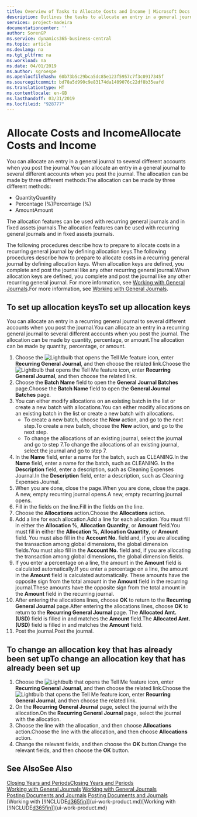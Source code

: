```yaml
---
title: Overview of Tasks to Allocate Costs and Income | Microsoft Docs
description: Outlines the tasks to allocate an entry in a general journal to several different accounts when you post the journal.
services: project-madeira
documentationcenter: ''
author: SorenGP
ms.service: dynamics365-business-central
ms.topic: article
ms.devlang: na
ms.tgt_pltfrm: na
ms.workload: na
ms.date: 04/01/2019
ms.author: sgroespe
ms.openlocfilehash: 60b73b5c29bca5dc85e123f5957c7f3c0917345f
ms.sourcegitcommit: bd78a5d990c9e83174da1409076c22df8b35eafd
ms.translationtype: HT
ms.contentlocale: en-GB
ms.lasthandoff: 03/31/2019
ms.locfileid: "928777"
---
```

# <a name="allocate-costs-and-income"></a><span data-ttu-id="02fe8-103">Allocate Costs and Income</span><span class="sxs-lookup"><span data-stu-id="02fe8-103">Allocate Costs and Income</span></span>
<span data-ttu-id="02fe8-104">You can allocate an entry in a general journal to several different accounts when you post the journal.</span><span class="sxs-lookup"><span data-stu-id="02fe8-104">You can allocate an entry in a general journal to several different accounts when you post the journal.</span></span> <span data-ttu-id="02fe8-105">The allocation can be made by three different methods:</span><span class="sxs-lookup"><span data-stu-id="02fe8-105">The allocation can be made by three different methods:</span></span>

* <span data-ttu-id="02fe8-106">Quantity</span><span class="sxs-lookup"><span data-stu-id="02fe8-106">Quantity</span></span>
* <span data-ttu-id="02fe8-107">Percentage (%)</span><span class="sxs-lookup"><span data-stu-id="02fe8-107">Percentage (%)</span></span>
* <span data-ttu-id="02fe8-108">Amount</span><span class="sxs-lookup"><span data-stu-id="02fe8-108">Amount</span></span>

<span data-ttu-id="02fe8-109">The allocation features can be used with recurring general journals and in fixed assets journals.</span><span class="sxs-lookup"><span data-stu-id="02fe8-109">The allocation features can be used with recurring general journals and in fixed assets journals.</span></span>
<!--You can also distribute the cost or revenue of a line to an intercompany partner when you post a sales or purchase document. When you post the document, a line will be posted in your general journal, and a corresponding line will be created in the intercompany outbox.-->

<span data-ttu-id="02fe8-110">The following procedures describe how to prepare to allocate costs in a recurring general journal by defining allocation keys.</span><span class="sxs-lookup"><span data-stu-id="02fe8-110">The following procedures describe how to prepare to allocate costs in a recurring general journal by defining allocation keys.</span></span> <span data-ttu-id="02fe8-111">When allocation keys are defined, you complete and post the journal like any other recurring general journal.</span><span class="sxs-lookup"><span data-stu-id="02fe8-111">When allocation keys are defined, you complete and post the journal like any other recurring general journal.</span></span> <span data-ttu-id="02fe8-112">For more information, see [Working with General Journals](ui-work-general-journals.md).</span><span class="sxs-lookup"><span data-stu-id="02fe8-112">For more information, see [Working with General Journals](ui-work-general-journals.md).</span></span>

## <a name="to-set-up-allocation-keys"></a><span data-ttu-id="02fe8-113">To set up allocation keys</span><span class="sxs-lookup"><span data-stu-id="02fe8-113">To set up allocation keys</span></span>
<span data-ttu-id="02fe8-114">You can allocate an entry in a recurring general journal to several different accounts when you post the journal.</span><span class="sxs-lookup"><span data-stu-id="02fe8-114">You can allocate an entry in a recurring general journal to several different accounts when you post the journal.</span></span> <span data-ttu-id="02fe8-115">The allocation can be made by quantity, percentage, or amount.</span><span class="sxs-lookup"><span data-stu-id="02fe8-115">The allocation can be made by quantity, percentage, or amount.</span></span>
1. <span data-ttu-id="02fe8-116">Choose the ![Lightbulb that opens the Tell Me feature](media/ui-search/search_small.png "Tell me what you want to do") icon, enter **Recurring General Journal**, and then choose the related link.</span><span class="sxs-lookup"><span data-stu-id="02fe8-116">Choose the ![Lightbulb that opens the Tell Me feature](media/ui-search/search_small.png "Tell me what you want to do") icon, enter **Recurring General Journal**, and then choose the related link.</span></span>
2. <span data-ttu-id="02fe8-117">Choose the **Batch Name** field to open the **General Journal Batches** page.</span><span class="sxs-lookup"><span data-stu-id="02fe8-117">Choose the **Batch Name** field to open the **General Journal Batches** page.</span></span>
3. <span data-ttu-id="02fe8-118">You can either modify allocations on an existing batch in the list or create a new batch with allocations.</span><span class="sxs-lookup"><span data-stu-id="02fe8-118">You can either modify allocations on an existing batch in the list or create a new batch with allocations.</span></span>
   * <span data-ttu-id="02fe8-119">To create a new batch, choose the **New** action, and go to the next step.</span><span class="sxs-lookup"><span data-stu-id="02fe8-119">To create a new batch, choose the **New** action, and go to the next step.</span></span>
   * <span data-ttu-id="02fe8-120">To change the allocations of an existing journal, select the journal and go to step 7.</span><span class="sxs-lookup"><span data-stu-id="02fe8-120">To change the allocations of an existing journal, select the journal and go to step 7.</span></span>    
4. <span data-ttu-id="02fe8-121">In the **Name** field, enter a name for the batch, such as CLEANING.</span><span class="sxs-lookup"><span data-stu-id="02fe8-121">In the **Name** field, enter a name for the batch, such as CLEANING.</span></span> <span data-ttu-id="02fe8-122">In the **Description** field, enter a description, such as Cleaning Expenses Journal.</span><span class="sxs-lookup"><span data-stu-id="02fe8-122">In the **Description** field, enter a description, such as Cleaning Expenses Journal.</span></span>
5. <span data-ttu-id="02fe8-123">When you are done, close the page.</span><span class="sxs-lookup"><span data-stu-id="02fe8-123">When you are done, close the page.</span></span> <span data-ttu-id="02fe8-124">A new, empty recurring journal opens.</span><span class="sxs-lookup"><span data-stu-id="02fe8-124">A new, empty recurring journal opens.</span></span>
6. <span data-ttu-id="02fe8-125">Fill in the fields on the line.</span><span class="sxs-lookup"><span data-stu-id="02fe8-125">Fill in the fields on the line.</span></span>
7. <span data-ttu-id="02fe8-126">Choose the **Allocations** action.</span><span class="sxs-lookup"><span data-stu-id="02fe8-126">Choose the **Allocations** action.</span></span>
8. <span data-ttu-id="02fe8-127">Add a line for each allocation.</span><span class="sxs-lookup"><span data-stu-id="02fe8-127">Add a line for each allocation.</span></span> <span data-ttu-id="02fe8-128">You must fill in either the **Allocation %**, **Allocation Quantity**, or **Amount** field.</span><span class="sxs-lookup"><span data-stu-id="02fe8-128">You must fill in either the **Allocation %**, **Allocation Quantity**, or **Amount** field.</span></span> <span data-ttu-id="02fe8-129">You must also fill in the **Account No.** field and, if you are allocating the transaction among global dimensions, the global dimension fields.</span><span class="sxs-lookup"><span data-stu-id="02fe8-129">You must also fill in the **Account No.** field and, if you are allocating the transaction among global dimensions, the global dimension fields.</span></span>
9. <span data-ttu-id="02fe8-130">If you enter a percentage on a line, the amount in the **Amount** field is calculated automatically.</span><span class="sxs-lookup"><span data-stu-id="02fe8-130">If you enter a percentage on a line, the amount in the **Amount** field is calculated automatically.</span></span> <span data-ttu-id="02fe8-131">These amounts have the opposite sign from the total amount in the **Amount** field in the recurring journal.</span><span class="sxs-lookup"><span data-stu-id="02fe8-131">These amounts have the opposite sign from the total amount in the **Amount** field in the recurring journal.</span></span>
10. <span data-ttu-id="02fe8-132">After entering the allocations lines, choose **OK** to return to the **Recurring General Journal** page.</span><span class="sxs-lookup"><span data-stu-id="02fe8-132">After entering the allocations lines, choose **OK** to return to the **Recurring General Journal** page.</span></span> <span data-ttu-id="02fe8-133">The **Allocated Amt. (USD)** field is filled in and matches the **Amount** field.</span><span class="sxs-lookup"><span data-stu-id="02fe8-133">The **Allocated Amt. (USD)** field is filled in and matches the **Amount** field.</span></span>
11. <span data-ttu-id="02fe8-134">Post the journal.</span><span class="sxs-lookup"><span data-stu-id="02fe8-134">Post the journal.</span></span>

## <a name="to-change-an-allocation-key-that-has-already-been-set-up"></a><span data-ttu-id="02fe8-135">To change an allocation key that has already been set up</span><span class="sxs-lookup"><span data-stu-id="02fe8-135">To change an allocation key that has already been set up</span></span>
1. <span data-ttu-id="02fe8-136">Choose the ![Lightbulb that opens the Tell Me feature](media/ui-search/search_small.png "Tell me what you want to do") icon, enter **Recurring General Journal**, and then choose the related link.</span><span class="sxs-lookup"><span data-stu-id="02fe8-136">Choose the ![Lightbulb that opens the Tell Me feature](media/ui-search/search_small.png "Tell me what you want to do") icon, enter **Recurring General Journal**, and then choose the related link.</span></span>
2. <span data-ttu-id="02fe8-137">On the **Recurring General Journal** page, select the journal with the allocation.</span><span class="sxs-lookup"><span data-stu-id="02fe8-137">On the **Recurring General Journal** page, select the journal with the allocation.</span></span>
3. <span data-ttu-id="02fe8-138">Choose the line with the allocation, and then choose **Allocations** action.</span><span class="sxs-lookup"><span data-stu-id="02fe8-138">Choose the line with the allocation, and then choose **Allocations** action.</span></span>
4. <span data-ttu-id="02fe8-139">Change the relevant fields, and then choose the **OK** button.</span><span class="sxs-lookup"><span data-stu-id="02fe8-139">Change the relevant fields, and then choose the **OK** button.</span></span>

## <a name="see-also"></a><span data-ttu-id="02fe8-140">See Also</span><span class="sxs-lookup"><span data-stu-id="02fe8-140">See Also</span></span>
[<span data-ttu-id="02fe8-141">Closing Years and Periods</span><span class="sxs-lookup"><span data-stu-id="02fe8-141">Closing Years and Periods</span></span>](year-close-years-periods.md)  
<span data-ttu-id="02fe8-142">[Working with General Journals](ui-work-general-journals.md)  </span><span class="sxs-lookup"><span data-stu-id="02fe8-142">[Working with General Journals](ui-work-general-journals.md)  </span></span>  
<span data-ttu-id="02fe8-143">[Posting Documents and Journals](ui-post-documents-journals.md)  </span><span class="sxs-lookup"><span data-stu-id="02fe8-143">[Posting Documents and Journals](ui-post-documents-journals.md)  </span></span>  
<span data-ttu-id="02fe8-144">[Working with [!INCLUDE[d365fin](includes/d365fin_md.md)]](ui-work-product.md)</span><span class="sxs-lookup"><span data-stu-id="02fe8-144">[Working with [!INCLUDE[d365fin](includes/d365fin_md.md)]](ui-work-product.md)</span></span>
